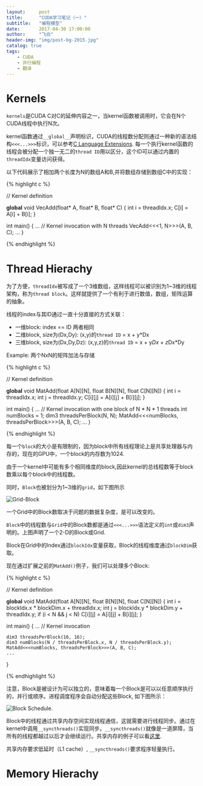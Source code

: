 ```yaml
---
layout:     post
title:      "CUDA学习笔记（一）"
subtitle:   "编程模型"
date:       2017-04-30 17:00:00
author:     "飞白"
header-img: "img/post-bg-2015.jpg"
catalog: true
tags:
    - CUDA
    - 并行编程
    - 翻译
---
```


# Kernels

`kernels`是CUDA C对C的延伸内容之一，当kernel函数被调用时，它会在N个CUDA线程中执行N次。

kernel函数通过`__global__`声明标识，CUDA的线程数分配则通过一种新的语法结构`<<<...>>>`标识，可以参考[C Language Extensions](http://docs.nvidia.com/cuda/cuda-c-programming-guide/index.html#c-language-extensions). 每一个执行kernel函数的线程会被分配一个独一无二的`thread ID`用以区分，这个ID可以通过内置的`threadIdx`变量访问获得。

以下代码展示了相加两个长度为N的数组A和B,并将数组存储到数组C中的实现：

{% highlight c %}

// Kernel definition 

__global__ void VecAdd(float* A, float* B, float* C) 
{ 
	int i = threadIdx.x; 
	C[i] = A[i] + B[i]; 
} 

int main() 
{ 
	... 
	// Kernel invocation with N threads 
	VecAdd<<<1, N>>>(A, B, C); 
	... 
}

{% endhighlight %}

# Thread Hierachy

为了方便，`threadIdx`被写成了一个3维数组，这样线程可以被识别为1~3维的线程架构，称为`thread block`。这样就提供了一个有利于进行数值，数组，矩阵运算的抽象。

线程的index与其ID通过一直十分直接的方式关联： 
* 一维block: index == ID 两者相同
* 二维block, size为(Dx,Dy): (x,y)的`thread ID` = x + y*Dx
* 三维block, size为(Dx,Dy,Dz): (x,y,z)的`thread ID` = x + y*Dx + z*Dx*Dy

Example: 两个NxN的矩阵加法与存储

{% highlight c %}

// Kernel definition 

__global__ void MatAdd(float A[N][N], float B[N][N], float C[N][N]) 
{ 
	int i = threadIdx.x; 
	int j = threadIdx.y; 
	C[i][j] = A[i][j] + B[i][j]; 
} 

int main() 
{ 
	... 
	// Kernel invocation with one block of N * N * 1 threads 
	int numBlocks = 1; 
	dim3 threadsPerBlock(N, N); 
	MatAdd<<<numBlocks, threadsPerBlock>>>(A, B, C);
	... 
}


{% endhighlight %}

每一个`block`的大小是有限制的，因为block中所有线程理论上是共享处理器与内存的，现在的GPU中，一个block的内存数为1024.

由于一个kernel中可能有多个相同维度的block,因此kernel的总线程数等于block数乘以每个block中的线程数。

同时，`Block`也被划分为1~3维的`grid`，如下图所示

![Grid-Block](http://docs.nvidia.com/cuda/cuda-c-programming-guide/graphics/grid-of-thread-blocks.png)

一个Grid中的Block数取决于问题的数据复杂度，是可以改变的。

`Block`中的线程数与`Grid`中的Block数都是通过`<<<...>>>`语法定义的`int`或`dim3`声明的。上图声明了一个2-D的Block或Grid.

Block在Grid中的Index通过`blockIdx`变量获取，Block的线程维度通过`blockDim`获取。

现在通过扩展之前的`MatAdd()`例子，我们可以处理多个Block:

{% highlight c %}

// Kernel definition 

__global__ void MatAdd(float A[N][N], float B[N][N], float C[N][N]) 
{ 
	int i = blockIdx.x * blockDim.x + threadIdx.x; 
	int j = blockIdx.y * blockDim.y + threadIdx.y; 
	if (i < N && j < N) C[i][j] = A[i][j] + B[i][j]; 
} 

int main() 
{ 
	... 
	// Kernel invocation 

	dim3 threadsPerBlock(16, 16); 
	dim3 numBlocks(N / threadsPerBlock.x, N / threadsPerBlock.y); 
	MatAdd<<<numBlocks, threadsPerBlock>>>(A, B, C); 
	...
}


{% endhighlight %}

注意，Block是被设计为可以独立的，意味着每一个Block是可以以任意顺序执行的，并行或顺序。进程调度程序会自动分配这些Block, 如下图所示：

![Block Schedule](http://docs.nvidia.com/cuda/cuda-c-programming-guide/graphics/automatic-scalability.png).

Block中的线程通过共享内存空间实现线程通信，这就需要进行线程同步。通过在kernel中调用`__syncthreads()`实现同步。`__syncthreads()`就像是一道屏障，当所有的线程都越过以后才会继续运行。共享内存的例子可以看[这里](http://docs.nvidia.com/cuda/cuda-c-programming-guide/index.html#shared-memory).

共享内存要求低延时（L1 cache）, `__syncthreads()`要求程序轻量执行。

# Memory Hierachy

